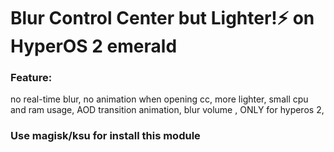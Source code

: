 # Blur Control Center but Lighter!⚡ on HyperOS 2 emerald
### Feature:
no real-time blur,
no animation when opening cc,
more lighter,
small cpu and ram usage,
AOD transition animation,
blur volume ,
ONLY for hyperos 2,
### Use magisk/ksu for install this module
